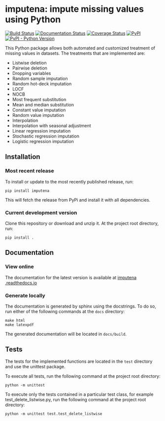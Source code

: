 # imputena: impute missing values using Python

[![Build Status](https://travis-ci.com/macarro/imputena.svg?branch=master)](https://travis-ci.com/macarro/imputena)
[![Documentation Status](https://readthedocs.org/projects/imputena/badge/?version=latest)](https://imputena.readthedocs.io/en/latest/?badge=latest)
[![Coverage Status](https://coveralls.io/repos/github/macarro/imputena/badge.svg?branch=master)](https://coveralls.io/github/macarro/imputena?branch=master)
[![PyPI](https://img.shields.io/pypi/v/imputena)](https://pypi.org/project/imputena)
[![PyPI - Python Version](https://img.shields.io/pypi/pyversions/imputena)](https://pypi.org/project/imputena)

This Python package allows both automated and customized treatment of missing
values in datasets. The treatments that are implemented are:

* Listwise deletion
* Pairwise deletion
* Dropping variables
* Random sample imputation
* Random hot-deck imputation
* LOCF
* NOCB
* Most frequent substitution
* Mean and median substitution
* Constant value imputation
* Random value imputation
* Interpolation
* Interpolation with seasonal adjustment
* Linear regression imputation
* Stochastic regression imputation
* Logistic regression imputation

## Installation

### Most recent release

To install or update to the most recently published release, run:

```ShellSession
pip install imputena
```

This will fetch the release from PyPi and install it with all dependencies.

### Current development version

Clone this repository or download and unzip it. At the project root directory,
run:

```ShellSession
pip install .
```

## Documentation

### View online

The documentation for the latest version is available at [imputena
.readthedocs.io](https://imputena.readthedocs.io/en/latest)

### Generate locally

The documentation is generated by sphinx using the docstrings. To do so, run
either of the following commands at the `docs` directory:

```ShellSession
make html
make latexpdf
```

The generated documentation will be located in `docs/build`.

## Tests

The tests for the implemented functions are located in the `test` directory and
use the unittest package.

To execute all tests, run the following command at the project root directory:

```ShellSession
python -m unittest
```

To execute only the tests contained in a particular test class, for example
test_delete_listwise.py, run the following command at the project root
directory:

```ShellSession
python -m unittest test.test_delete_listwise
```